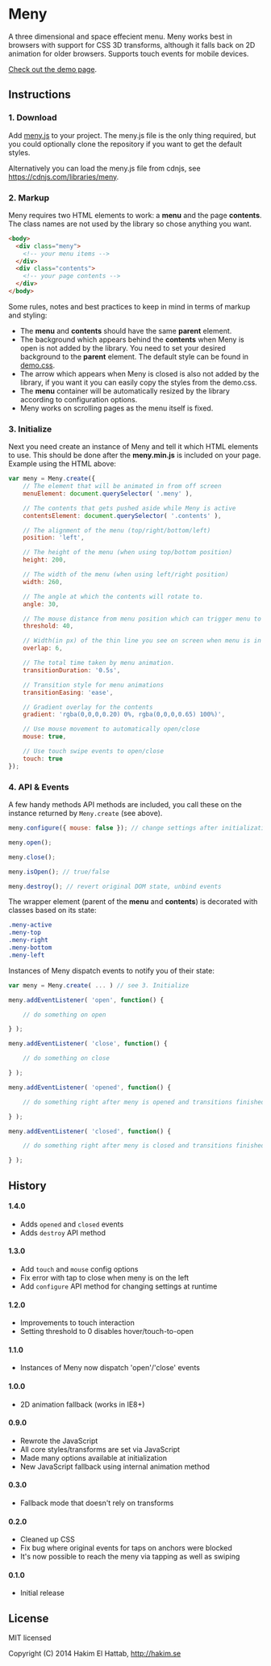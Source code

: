 # Meny

A three dimensional and space effecient menu. Meny works best in browsers with support for CSS 3D transforms, although it falls back on 2D animation for older browsers. Supports touch events for mobile devices.

[Check out the demo page](http://lab.hakim.se/meny/).


## Instructions

### 1. Download
Add [meny.js](https://github.com/hakimel/Meny/blob/master/js/meny.js) to your project. The meny.js file is the only thing required, but you could optionally clone the repository if you want to get the default styles.

Alternatively you can load the meny.js file from cdnjs, see <https://cdnjs.com/libraries/meny>.

### 2. Markup
Meny requires two HTML elements to work: a **menu** and the page **contents**. The class names are not used by the library so chose anything you want.

```html
<body>
  <div class="meny">
    <!-- your menu items -->
  </div>
  <div class="contents">
    <!-- your page contents -->
  </div>
</body>
```

Some rules, notes and best practices to keep in mind in terms of markup and styling:
- The **menu** and **contents** should have the same **parent** element.
- The background which appears behind the **contents** when Meny is open is not added by the library. You need to set your desired background to the **parent** element. The default style can be found in [demo.css](https://github.com/hakimel/Meny/blob/master/css/demo.css#L23).
- The arrow which appears when Meny is closed is also not added by the library, if you want it you can easily copy the styles from the demo.css.
- The **menu** container will be automatically resized by the library according to configuration options.
- Meny works on scrolling pages as the menu itself is fixed.


### 3. Initialize
Next you need create an instance of Meny and tell it which HTML elements to use. This should be done after the **meny.min.js** is included on your page. Example using the HTML above:

```javascript
var meny = Meny.create({
	// The element that will be animated in from off screen
	menuElement: document.querySelector( '.meny' ),

	// The contents that gets pushed aside while Meny is active
	contentsElement: document.querySelector( '.contents' ),

	// The alignment of the menu (top/right/bottom/left)
	position: 'left',

	// The height of the menu (when using top/bottom position)
	height: 200,

	// The width of the menu (when using left/right position)
	width: 260,

	// The angle at which the contents will rotate to.
	angle: 30,

	// The mouse distance from menu position which can trigger menu to open.
	threshold: 40,

	// Width(in px) of the thin line you see on screen when menu is in closed position.
	overlap: 6,

	// The total time taken by menu animation.
	transitionDuration: '0.5s',

	// Transition style for menu animations
	transitionEasing: 'ease',

	// Gradient overlay for the contents
	gradient: 'rgba(0,0,0,0.20) 0%, rgba(0,0,0,0.65) 100%)',

	// Use mouse movement to automatically open/close
	mouse: true,

	// Use touch swipe events to open/close
	touch: true
});
```

### 4. API & Events
A few handy methods API methods are included, you call these on the instance returned by ```Meny.create``` (see above).

```javascript
meny.configure({ mouse: false }); // change settings after initialization

meny.open();

meny.close();

meny.isOpen(); // true/false

meny.destroy(); // revert original DOM state, unbind events
```

The wrapper element (parent of the **menu** and **contents**) is decorated with classes based on its state:
```css
.meny-active
.meny-top
.meny-right
.meny-bottom
.meny-left
```

Instances of Meny dispatch events to notify you of their state:

```javascript
var meny = Meny.create( ... ) // see 3. Initialize

meny.addEventListener( 'open', function() {

	// do something on open

} );

meny.addEventListener( 'close', function() {

	// do something on close

} );

meny.addEventListener( 'opened', function() {

	// do something right after meny is opened and transitions finished

} );

meny.addEventListener( 'closed', function() {

	// do something right after meny is closed and transitions finished

} );
```


## History

#### 1.4.0
- Adds `opened` and `closed` events
- Adds `destroy` API method

#### 1.3.0
- Add ```touch``` and ```mouse``` config options
- Fix error with tap to close when meny is on the left
- Add ```configure``` API method for changing settings at runtime

#### 1.2.0
- Improvements to touch interaction
- Setting threshold to 0 disables hover/touch-to-open

#### 1.1.0
- Instances of Meny now dispatch 'open'/'close' events

#### 1.0.0
- 2D animation fallback (works in IE8+)

#### 0.9.0
- Rewrote the JavaScript
- All core styles/transforms are set via JavaScript
- Made many options available at initialization
- New JavaScript fallback using internal animation method

#### 0.3.0
- Fallback mode that doesn't rely on transforms

#### 0.2.0
- Cleaned up CSS
- Fix bug where original events for taps on anchors were blocked
- It's now possible to reach the meny via tapping as well as swiping

#### 0.1.0
- Initial release

## License

MIT licensed

Copyright (C) 2014 Hakim El Hattab, http://hakim.se
